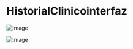 # HistorialClinicointerfaz

![image](https://github.com/StevenJocz/HistorialClinicointerfaz/assets/56320070/f44dea40-2427-42e4-a949-fa8531192e90)

![image](https://github.com/StevenJocz/HistorialClinicointerfaz/assets/56320070/6278bb83-c267-428d-81a3-dea35bc9c901)

